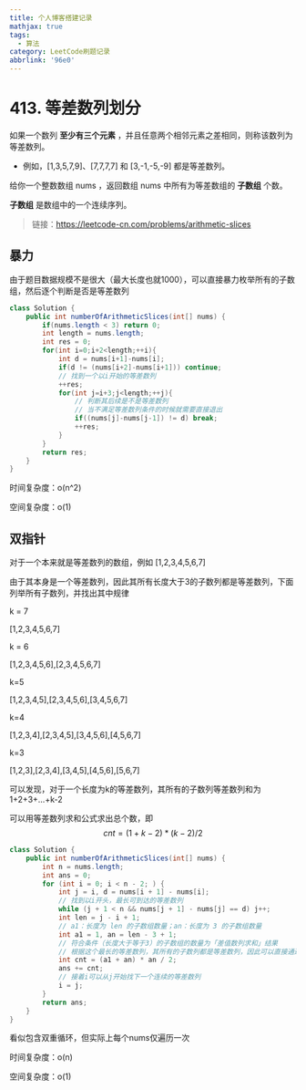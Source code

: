 ```yaml
---
title: 个人博客搭建记录
mathjax: true
tags:
  - 算法
category: LeetCode刷题记录
abbrlink: '96e0'
---
```

# 413. 等差数列划分

如果一个数列 **至少有三个元素** ，并且任意两个相邻元素之差相同，则称该数列为等差数列。

- 例如，[1,3,5,7,9]、[7,7,7,7] 和 [3,-1,-5,-9] 都是等差数列。

给你一个整数数组 nums ，返回数组 nums 中所有为等差数组的 **子数组** 个数。

**子数组** 是数组中的一个连续序列。

> 链接：https://leetcode-cn.com/problems/arithmetic-slices

<!-- more -->

## 暴力

由于题目数据规模不是很大（最大长度也就1000），可以直接暴力枚举所有的子数组，然后逐个判断是否是等差数列

```java
class Solution {
    public int numberOfArithmeticSlices(int[] nums) {
        if(nums.length < 3) return 0;
        int length = nums.length;
        int res = 0;
        for(int i=0;i+2<length;++i){
            int d = nums[i+1]-nums[i];
            if(d != (nums[i+2]-nums[i+1])) continue;
          	// 找到一个以i开始的等差数列
            ++res;
            for(int j=i+3;j<length;++j){
              	// 判断其后续是不是等差数列
                // 当不满足等差数列条件的时候就需要直接退出
                if((nums[j]-nums[j-1]) != d) break;
                ++res;
            }
        }
        return res;
    }
}
```

时间复杂度：o(n^2)

空间复杂度：o(1)



## 双指针

对于一个本来就是等差数列的数组，例如 [1,2,3,4,5,6,7]

由于其本身是一个等差数列，因此其所有长度大于3的子数列都是等差数列，下面列举所有子数列，并找出其中规律

k = 7

[1,2,3,4,5,6,7]

k = 6

[1,2,3,4,5,6],[2,3,4,5,6,7]

k=5

[1,2,3,4,5],[2,3,4,5,6],[3,4,5,6,7]

k=4

[1,2,3,4],[2,3,4,5],[3,4,5,6],[4,5,6,7]

k=3

[1,2,3],[2,3,4],[3,4,5],[4,5,6],[5,6,7]

可以发现，对于一个长度为k的等差数列，其所有的子数列等差数列和为 1+2+3+...+k-2

可以用等差数列求和公式求出总个数，即
$$
cnt = (1+k-2)*(k-2)/2
$$

```java
class Solution {
    public int numberOfArithmeticSlices(int[] nums) {
        int n = nums.length;
        int ans = 0;
        for (int i = 0; i < n - 2; ) {
            int j = i, d = nums[i + 1] - nums[i];
          	// 找到以i开头，最长可到达的等差数列
            while (j + 1 < n && nums[j + 1] - nums[j] == d) j++;
            int len = j - i + 1;
            // a1：长度为 len 的子数组数量；an：长度为 3 的子数组数量
            int a1 = 1, an = len - 3 + 1;
            // 符合条件（长度大于等于3）的子数组的数量为「差值数列求和」结果
          	// 根据这个最长的等差数列，其所有的子数列都是等差数列，因此可以直接通过公式计算个数
            int cnt = (a1 + an) * an / 2;
            ans += cnt;
          	// 接着i可以从j开始找下一个连续的等差数列
            i = j;
        }
        return ans;
    }
}
```

看似包含双重循环，但实际上每个nums仅遍历一次

时间复杂度：o(n)

空间复杂度：o(1)